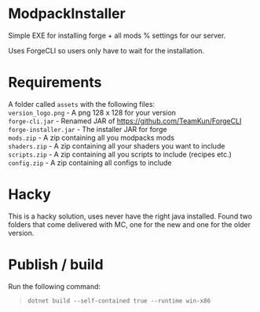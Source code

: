 # ModpackInstaller
Simple EXE for installing forge + all mods % settings for our server.

Uses ForgeCLI so users only have to wait for the installation.

# Requirements
A folder called `assets` with the following files: <br>
`version_logo.png` - A png 128 x 128 for your version <br>
`forge-cli.jar` - Renamed JAR of https://github.com/TeamKun/ForgeCLI <br>
`forge-installer.jar` - The installer JAR for forge <br>
`mods.zip` - A zip containing all you modpacks mods <br>
`shaders.zip` - A zip containing all your shaders you want to include <br>
`scripts.zip` - A zip containing all you scripts to include (recipes etc.) <br>
`config.zip` - A zip containing all configs to include <br>

# Hacky
This is a hacky solution, uses never have the right java installed. Found two folders that come delivered with MC, one for the new and one for the older version.

# Publish / build
Run the following command:
>`dotnet build --self-contained true --runtime win-x86`
